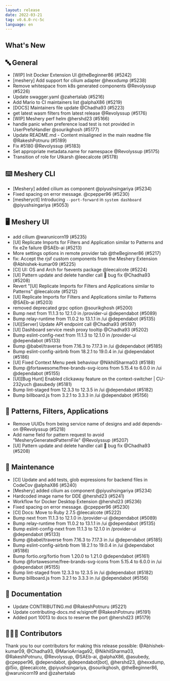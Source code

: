 ```yaml
---
layout: release
date: 2022-03-21
tag: v0.6.0-rc-5c
language: en
---
```


## What's New
## 🔤 General
- [WIP] Init Docker Extension UI @theBeginner86 (#5242)
- [meshery] Add support for cilium adapter @hexxdump (#5238)
- Remove whitespace from k8s generated components @Revolyssup (#5226)
- Update swagger.yaml @zahertalab (#5216)
- Add Mario to CI maintainers list @alphaX86 (#5219)
- [DOCS] Maintainers file update @Chadha93 (#5223)
- get latest wasm filters from latest release @Revolyssup (#5176)
- [WIP] Meshery perf helm @hershd23 (#5166)
- handle panic when preference load test is not provided in UserPrefsHandler @sourikghosh (#5177)
- Update README.md - Content misaligned in the main readme file @RakeshPotnuru (#5189)
- Fix #5180 @Revolyssup (#5183)
- Set appropriate metadata.name for namespace @Revolyssup (#5175)
- Transition of role for Utkarsh @leecalcote (#5178)

## ⌨️ Meshery CLI

- [Meshery] added cilium as component @piyushsingariya (#5234)
- Fixed spacing on error message. @cpepper96 (#5230)
- [mesheryctl] Introducing `--port-forward` in `system dashboard` @piyushsingariya (#5053)

## 🖥 Meshery UI

- add cilium @warunicorn19 (#5235)
- [UI] Replicate Imports for Filters and Application similar to Patterns and fix e2e failure @SAEb-ai (#5213)
- More settings options in remote provider tab @theBeginner86 (#5217)
- fix: Accept the rjsf custom components from the Meshery Extension @Abhishek-kumar09 (#5225)
- [CI] UI: OS and Arch for fsevents package @leecalcote (#5224)
- [UI] Pattern update and delete handler call 🐛 bug fix  @Chadha93 (#5208)
- Revert "[UI] Replicate Imports for Filters and Applications similar to Patterns" @leecalcote (#5212)
- [UI] Replicate Imports for Filters and Applications similar to Patterns @SAEb-ai (#5203)
- removed deprecated grpc option @sourikghosh (#5200)
- Bump next from 11.1.3 to 12.1.0 in /provider-ui @dependabot (#5089)
- Bump relay-runtime from 11.0.2 to 13.1.1 in /ui @dependabot (#5135)
- [UI][Server] Update API endpoint call @Chadha93 (#5197)
- [UI] Dashboard service mesh proxy tooltip  @Chadha93 (#5202)
- Bump eslint-config-next from 11.1.3 to 12.1.0 in /provider-ui @dependabot (#5133)
- Bump @babel/traverse from 7.16.3 to 7.17.3 in /ui @dependabot (#5185)
- Bump eslint-config-airbnb from 18.2.1 to 19.0.4 in /ui @dependabot (#5186)
- [UI] Fixed Context Menu peek behaviour @NikhilSharma03 (#5188)
- Bump @fortawesome/free-brands-svg-icons from 5.15.4 to 6.0.0 in /ui @dependabot (#5155)
- [UI][Bug Hunt] Enabled clickaway feature on the context-switcher | CU-232yuch @asubedy (#5181)
- Bump lint-staged from 12.3.3 to 12.3.5 in /ui @dependabot (#5182)
- Bump billboard.js from 3.2.1 to 3.3.3 in /ui @dependabot (#5156)

## 🔋 Patterns, Filters, Applications

- Remove UUIDs from being service name of designs and add depends-on @Revolyssup (#5218)
- Add name field for pattern request to avoid "MesheryGeneratedPatternFile" @Revolyssup (#5207)
- [UI] Pattern update and delete handler call 🐛 bug fix  @Chadha93 (#5208)

## 🧰 Maintenance

- [CI] Update and add tests, glob expressions for backend files in CodeCov @alphaX86 (#5240)
- [Meshery] added cilium as component @piyushsingariya (#5234)
- Hardcoded image name for DDE @hershd23 (#5241)
- Workflow for Docker Desktop Extension @hershd23 (#5236)
- Fixed spacing on error message. @cpepper96 (#5230)
- [CI] Docs: Move to Ruby 2.7.5 @leecalcote (#5222)
- Bump next from 11.1.3 to 12.1.0 in /provider-ui @dependabot (#5089)
- Bump relay-runtime from 11.0.2 to 13.1.1 in /ui @dependabot (#5135)
- Bump eslint-config-next from 11.1.3 to 12.1.0 in /provider-ui @dependabot (#5133)
- Bump @babel/traverse from 7.16.3 to 7.17.3 in /ui @dependabot (#5185)
- Bump eslint-config-airbnb from 18.2.1 to 19.0.4 in /ui @dependabot (#5186)
- Bump fortio.org/fortio from 1.20.0 to 1.21.0 @dependabot (#5161)
- Bump @fortawesome/free-brands-svg-icons from 5.15.4 to 6.0.0 in /ui @dependabot (#5155)
- Bump lint-staged from 12.3.3 to 12.3.5 in /ui @dependabot (#5182)
- Bump billboard.js from 3.2.1 to 3.3.3 in /ui @dependabot (#5156)

## 📖 Documentation

- Update CONTRIBUTING.md @RakeshPotnuru (#5221)
- Update contributing-docs.md w/signoff @RakeshPotnuru (#5191)
- Added port 10013 to docs to reserve the port @hershd23 (#5179)

## 👨🏽‍💻 Contributors

Thank you to our contributors for making this release possible:
@Abhishek-kumar09, @Chadha93, @MarioArriaga92, @NikhilSharma03, @RakeshPotnuru, @Revolyssup, @SAEb-ai, @alphaX86, @asubedy, @cpepper96, @dependabot, @dependabot[bot], @hershd23, @hexxdump, @l5io, @leecalcote, @piyushsingariya, @sourikghosh, @theBeginner86, @warunicorn19 and @zahertalab
